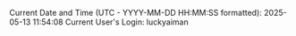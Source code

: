 Current Date and Time (UTC - YYYY-MM-DD HH:MM:SS formatted): 2025-05-13 11:54:08
Current User's Login: luckyaiman
